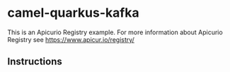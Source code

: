 # camel-quarkus-kafka

This is an Apicurio Registry example. For more information about Apicurio Registry see https://www.apicur.io/registry/

## Instructions

